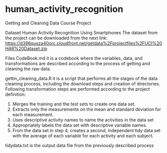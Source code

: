 # human_activity_recognition
Getting and Cleaning Data Course Project

Dataset
Human Activity Recognition Using Smartphones
The dataset from the project can be downloaded from the next link:
https://d396qusza40orc.cloudfront.net/getdata%2Fprojectfiles%2FUCI%20HAR%20Dataset.zip

Files
CodeBook.md it is a codebook where the variables, data, and transformations are described according to the process of getting and cleaning the raw data.

gettin_cleaning_data.R it is a script that performs all the stages of the data cleaning process, including the download steps and creation of directories. Following transformation steps are performed according to the project definition:
1.	Merges the training and the test sets to create one data set.
2.	Extracts only the measurements on the mean and standard deviation for each measurement.
3.	Uses descriptive activity names to name the activities in the data set
4.	Appropriately labels the data set with descriptive variable names.
5.	From the data set in step 4, creates a second, independent tidy data set with the average of each variable for each activity and each subject.

tidydata.txt is the output data file from the previously described process
